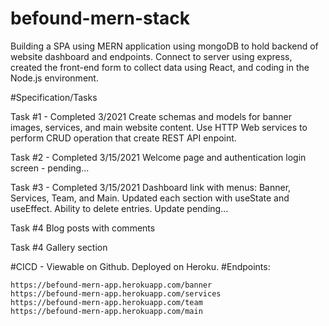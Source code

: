 # befound-mern-stack

Building a SPA using MERN application using mongoDB to hold backend of website dashboard and endpoints. Connect to server using express, created the front-end form to collect data using React, and coding in the Node.js environment. 

#Specification/Tasks

Task #1 - Completed 3/2021
Create schemas and models for banner images, services, and main website content.  Use HTTP Web services to perform CRUD operation that create REST API enpoint.  

Task #2 - Completed 3/15/2021
Welcome page and authentication login screen - pending...   

Task #3 - Completed 3/15/2021
Dashboard link with menus:  Banner, Services, Team, and Main.  Updated each section with useState and useEffect.  Ability to delete entries.  Update pending...

Task #4
Blog posts with comments

Task #4
Gallery section

#CICD - Viewable on Github.  Deployed on Heroku.  #Endpoints:

    https://befound-mern-app.herokuapp.com/banner
    https://befound-mern-app.herokuapp.com/services
    https://befound-mern-app.herokuapp.com/team
    https://befound-mern-app.herokuapp.com/main


